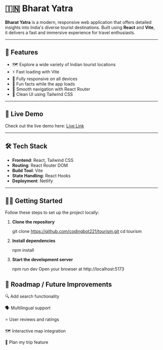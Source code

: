 # 🇮🇳 Bharat Yatra

**Bharat Yatra** is a modern, responsive web application that offers detailed insights into India's diverse tourist destinations. Built using **React** and **Vite**, it delivers a fast and immersive experience for travel enthusiasts.

---

## 🧭 Features

- 🗺️ Explore a wide variety of Indian tourist locations
- ⚡ Fast loading with Vite
- 📱 Fully responsive on all devices
- 🧠 Fun facts while the app loads
- 🔀 Smooth navigation with React Router
- 🎨 Clean UI using Tailwind CSS

---

## 🚀 Live Demo

Check out the live demo here: [Live Link](https://your-live-demo-link.com)

---

## 🛠️ Tech Stack

- **Frontend**: React, Tailwind CSS
- **Routing**: React Router DOM
- **Build Tool**: Vite
- **State Handling**: React Hooks
- **Deployment**: Netlify

---

## 🧑‍💻 Getting Started

Follow these steps to set up the project locally:

1. **Clone the repository**

   git clone https://github.com/codingbot221/tourism.git
   cd tourism

2. **Install dependencies**

    npm install
   
3. **Start the development server**

   npm run dev
   Open your browser at http://localhost:5173
   
## 📌 Roadmap / Future Improvements

  🔍 Add search functionality
  
  🗣️ Multilingual support
  
  ⭐ User reviews and ratings
  
  🗺️ Interactive map integration
  
  📆 Plan my trip feature
  



